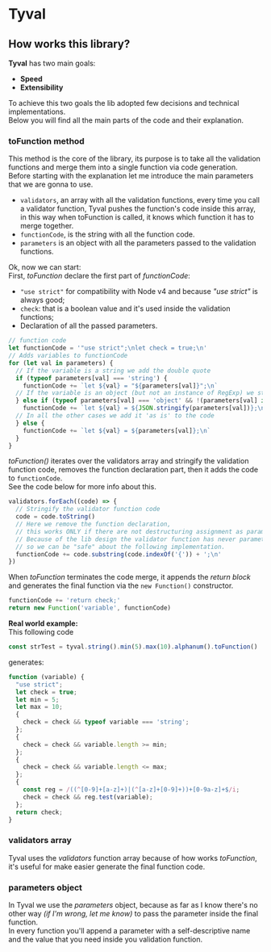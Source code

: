 # Tyval

## How works this library?
**Tyval** has two main goals:
- **Speed**
- **Extensibility**

To achieve this two goals the lib adopted few decisions and technical implementations.  
Below you will find all the main parts of the code and their explanation.

### **toFunction** method
This method is the core of the library, its purpose is to take all the validation functions and merge them into a single function via code generation.  
Before starting with the explanation let me introduce the main parameters that we are gonna to use.
- `validators`, an array with all the validation functions, every time you call a validator function, Tyval pushes the function's code inside this array, in this way when toFunction is called, it knows which function it has to merge together.  
- `functionCode`, is the string with all the function code.  
- `parameters` is an object with all the parameters passed to the validation functions.

Ok, now we can start:  
First, *toFunction* declare the first part of *functionCode*:
- `"use strict"` for compatibility with Node v4 and because *"use strict"* is always good;
- `check`: that is a boolean value and it's used inside the validation functions;
- Declaration of all the passed parameters.

```javascript
// function code
let functionCode = '"use strict";\nlet check = true;\n'
// Adds variables to functionCode
for (let val in parameters) {
  // If the variable is a string we add the double quote
  if (typeof parameters[val] === 'string') {
    functionCode += `let ${val} = "${parameters[val]}";\n`
  // If the variable is an object (but not an instance of RegExp) we stringify it
  } else if (typeof parameters[val] === 'object' && !(parameters[val] instanceof RegExp)) {
    functionCode += `let ${val} = ${JSON.stringify(parameters[val])};\n`
  // In all the other cases we add it 'as is' to the code
  } else {
    functionCode += `let ${val} = ${parameters[val]};\n`
  }
}
```

*toFunction()* iterates over the validators array and stringify the validation function code, removes the function declaration part, then it adds the code to `functionCode`.  
See the code below for more info about this.
```javascript
validators.forEach((code) => {
  // Stringify the validator function code
  code = code.toString()
  // Here we remove the function declaration,
  // this works ONLY if there are not destructuring assignment as parameters.
  // Because of the lib design the validator function has never parameters,
  // so we can be "safe" about the following implementation.
  functionCode += code.substring(code.indexOf('{')) + ';\n'
})
```
When *toFunction* terminates the code merge, it appends the *return block* and generates the final function via the `new Function()` constructor.
```javascript
functionCode += 'return check;'
return new Function('variable', functionCode)
```
**Real world example:**  
This following code
```javascript
const strTest = tyval.string().min(5).max(10).alphanum().toFunction()
```
generates:
```javascript
function (variable) {
  "use strict";
  let check = true;
  let min = 5;
  let max = 10;
  {
    check = check && typeof variable === 'string';
  };
  {
    check = check && variable.length >= min;
  };
  {
    check = check && variable.length <= max;
  };
  {
    const reg = /((^[0-9]+[a-z]+)|(^[a-z]+[0-9]+))+[0-9a-z]+$/i;
    check = check && reg.test(variable);
  };
  return check;
}
```
### **validators** array
Tyval uses the *validators* function array because of how works *toFunction*, it's useful for make easier generate the final function code.

### **parameters** object
In Tyval we use the *parameters* object, because as far as I know there's no other way *(if I'm wrong, let me know)* to pass the parameter inside the final function.  
In every function you'll append a parameter with a self-descriptive name and the value that you need inside you validation function.
